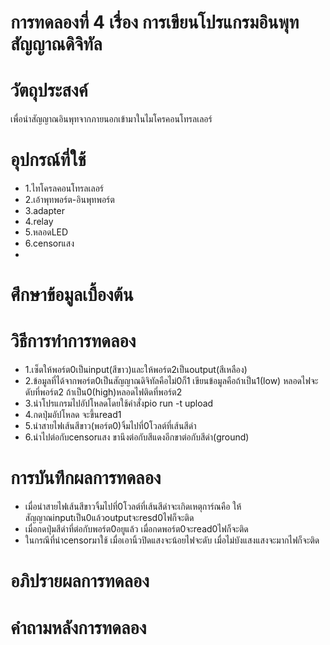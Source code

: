 # การทดลองที่ 4 เรื่อง การเขียนโปรแกรมอินพุทสัญญาณดิจิทัล


# วัตถุประสงค์
เพื่อนำสัญญาณอินพุทจากภายนอกเข้ามาในไมโครคอนโทรลเลอร์

# อุปกรณ์ที่ใช้
* 1.ไทโครลคอนโทรลเลอร์
* 2.เอ้าพุทพอร์ต-อินพุทพอร์ต
* 3.adapter
* 4.relay
* 5.หลอดLED
* 6.censorแสง
* 
# ศึกษาข้อมูลเบื้องต้น

# วิธีการทำการทดลอง
* 1.เซ็ตให้พอร์ต0เป็นinput(สีขาว)และให้พอร์ต2เป็นoutput(สีเหลือง)
* 2.ข้อมูลที่ได้จากพอร์ต0เป็นสัญญาณดิจิทัลคือไม่0ก็1
เขียนข้อมูลคือถ้าเป็น1(low) หลอดไฟจะดับที่พอร์ต2 ถ้าเป็น0(high)หลอดไฟติดที่พอร์ต2
* 3.นำโปรแกรมไปอัปโหลดโดยใช้คำสั่งpio run -t upload
* 4.กดปุ่มอัปโหลด จะขึ้นread1
* 5.นำสายไฟเส้นสีขาว(พอร์ต0)จิ้มไปที่0โวลต์ที่เส้นสีดำ
* 6.นำไปต่อกับcensorแสง ขานึงต่อกับสีแดงอีกขาต่อกับสีดำ(ground)

# การบันทึกผลการทดลอง
* เมื่อนำสายไฟเส้นสีขาวจิ้มไปที่0โวลต์ที่เส้นสีดำจะเกิดเหตุการ์ณคือ ให้สัญญาณinputเป็น0แล้วoutputจะresd0ไฟก็จะติด
* เมื่อกดปุ่มสีดำที่ต่อกับพอร์ต0อยูแล้ว เมื่อกดพอร์ต0จะread0ไฟก็จะติด
* ในกรณีที่นำcensorมาใช้ เมื่อเอานิ้วปิดแสงจะน้อยไฟจะดับ เมื่อไม่บังแสงแสงจะมากไฟก็จะติด

# อภิปรายผลการทดลอง

# คำถามหลังการทดลอง
 
